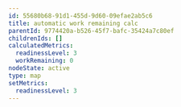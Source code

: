 ```yaml
---
id: 55680b68-91d1-455d-9d60-09efae2ab5c6
title: automatic work remaining calc
parentId: 9774420a-b526-45f7-bafc-35424a7c80ef
childrenIds: []
calculatedMetrics:
  readinessLevel: 3
  workRemaining: 0
nodeState: active
type: map
setMetrics:
  readinessLevel: 3
---
```


